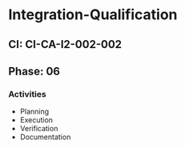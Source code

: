 # Integration-Qualification

## CI: CI-CA-I2-002-002
## Phase: 06

### Activities
- Planning
- Execution
- Verification
- Documentation
